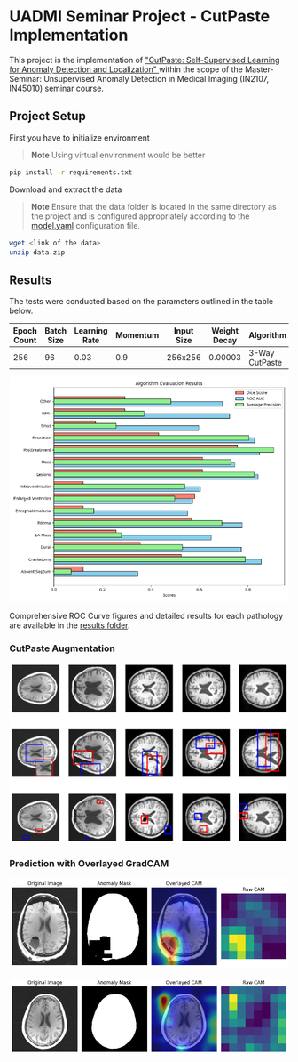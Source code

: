 # UADMI Seminar Project - CutPaste Implementation

This project is the implementation of ["CutPaste: Self-Supervised Learning for Anomaly Detection and Localization" ](https://arxiv.org/abs/2104.04015) within the scope of the Master-Seminar: Unsupervised Anomaly Detection in Medical Imaging (IN2107, IN45010) seminar course.

## Project Setup

First you have to initialize environment

> **Note**
> Using virtual environment would be better

```bash
pip install -r requirements.txt
```

Download and extract the data

> **Note**
> Ensure that the data folder is located in the same directory as the project and is configured appropriately according to the [model.yaml](configs/model.yaml) configuration file.

```bash
wget <link of the data>
unzip data.zip
```

## Results

The tests were conducted based on the parameters outlined in the table below.

| **Epoch Count** | **Batch Size** | **Learning Rate** | **Momentum** | **Input Size** | **Weight Decay** | **Algorithm**  |
| --------------- | -------------- | ----------------- | ------------ | -------------- | ---------------- | -------------- |
| 256             | 96             | 0.03              | 0.9          | 256x256        | 0.00003          | 3-Way CutPaste |

![Algorithm Evaluation Results](results/evaluation_results.png "Algorithm Evaluation Results")

Comprehensive ROC Curve figures and detailed results for each pathology are available in the [results folder](results/).

### CutPaste Augmentation

![CutPaste augmentation on Brain MRI](results/cutpaste_augmentation.png)

### Prediction with Overlayed GradCAM

![Prediction on anomaly brain mri](results/anomaly_data.png)

![Prediction on normal brain mri](results/normal_data.png)
